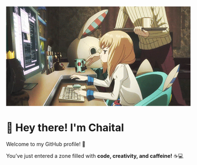 ![logo](https://github.com/Chaital2704/Chaital2704/blob/main/dudu.gif)

# 👋 Hey there! I'm Chaital
Welcome to my GitHub profile! 🎉

You’ve just entered a zone filled with **code, creativity, and caffeine!** ☕💻  





